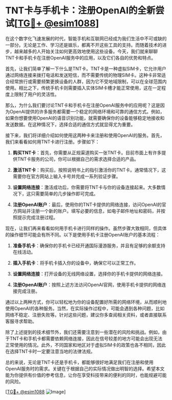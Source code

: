 # TNT卡与手机卡：注册OpenAI的全新尝试[[TG💪+ @esim1088](https://t.me/s/esim1088)]

在这个数字化飞速发展的时代，智能手机和互联网已经成为我们生活中不可或缺的一部分。无论是工作、学习还是娱乐，都离不开这些工具的支持。而随着技术的进步，越来越多的人开始关注如何更高效地使用这些设备。今天，我们就来聊聊TNT卡和手机卡在注册OpenAI服务中的应用，以及它们各自的优势和特点。

首先，让我们简单了解一下什么是TNT卡。TNT卡是一种虚拟SIM卡，它允许用户通过网络连接来拨打电话和发送短信，而不需要传统的物理SIM卡。这种卡非常适合经常旅行或需要频繁更换设备的人群，因为它不受地域限制，可以在全球范围内使用。相比之下，传统手机卡则需要插入实体SIM卡槽才能正常使用，这在一定程度上限制了用户的灵活性。

那么，为什么我们要讨论TNT卡和手机卡在注册OpenAI服务中的应用呢？这是因为OpenAI提供的许多服务都需要一个稳定的网络环境和可靠的通信方式。例如，如果你想要使用OpenAI的语音识别功能，就需要确保你的设备能够稳定地接收和发送数据。在这种情况下，选择合适的通信方式就显得尤为重要。

接下来，我们将详细介绍如何使用这两种卡来注册和使用OpenAI的服务。首先，我们来看看如何用TNT卡进行注册。步骤如下：

1. **购买TNT卡**：首先，你需要从正规渠道购买一张TNT卡。目前市面上有许多提供TNT卡服务的公司，你可以根据自己的需求选择合适的产品。

2. **激活TNT卡**：购买后，按照说明书上的指引激活你的TNT卡。通常情况下，这需要你在官方网站上输入卡号并完成一系列验证步骤。

3. **设置网络连接**：激活成功后，你需要将TNT卡与你的设备连接起来。大多数情况下，这只需要简单的几步操作即可完成。

4. **注册OpenAI账户**：最后，使用你的TNT卡提供的网络连接，访问OpenAI的官方网站并注册一个新的账户。填写必要的信息，如电子邮件地址和密码，并按照提示完成注册过程。

现在，让我们再来看看如何用手机卡进行同样的操作。虽然步骤大致相同，但具体的操作细节可能会有所不同。以下是使用手机卡注册OpenAI账户的基本流程：

1. **准备手机卡**：确保你的手机卡已经开通国际漫游服务，并且有足够的余额支持在线活动。

2. **插入手机卡**：将手机卡插入你的设备中，确保它可以正常工作。

3. **设置网络连接**：打开设备的无线网络设置，选择你的手机卡提供的网络连接。

4. **注册OpenAI账户**：按照上述方法访问OpenAI官网，使用手机卡提供的网络连接完成注册。

通过以上两种方式，你可以轻松地为你的设备配置好所需的网络环境，从而顺利地使用OpenAI的各种服务。当然，在实际操作过程中，可能会遇到各种问题，比如网络不稳定、注册失败等。针对这些问题，建议你多查阅相关资料，或者直接联系客服寻求帮助。

除了上述提到的技术细节外，我们还需要注意到一些潜在的风险和挑战。例如，由于TNT卡和手机卡都需要依赖网络连接，因此在信号较差的地方可能会出现无法正常使用的情况。此外，不同国家和地区对于虚拟SIM卡的政策也各不相同，因此在选择TNT卡时一定要注意当地的法律法规。

总的来说，无论是TNT卡还是手机卡，都能够很好地满足我们在注册和使用OpenAI服务时的需求。关键在于根据自己的实际情况做出明智的选择。希望本文能为你提供有价值的参考信息，让你在享受科技带来的便利的同时，也能规避可能的风险。

[[TG💪+ @esim1088](https://t.me/s/esim1088) ![Image](https://i.postimg.cc/4NQfJmqS/Snipaste-2025-05-13-00-14-12.png)]